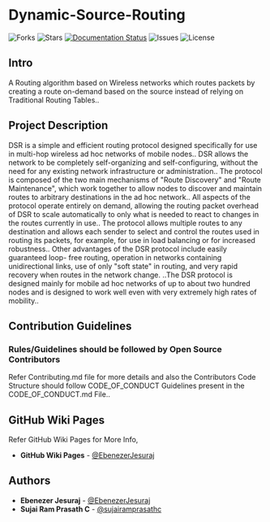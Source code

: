 # Dynamic-Source-Routing

![Forks](https://img.shields.io/github/forks/Alien-Inc/Dynamic-Source-Routing)
![Stars](https://img.shields.io/github/stars/Alien-Inc/Dynamic-Source-Routing)
[![Documentation Status](https://readthedocs.org/projects/dynamic-source-routing/badge/?version=latest)](https://dynamic-source-routing.readthedocs.io/en/latest/?badge=latest)
![Issues](https://img.shields.io/github/issues/Alien-Inc/Dynamic-Source-Routing)
![License](https://img.shields.io/github/license/Alien-Inc/Dynamic-Source-Routing)

## Intro 

A Routing algorithm based on Wireless networks which routes packets by creating a route on-demand based on the source instead of relying on Traditional Routing Tables..

## Project Description

DSR is a simple and efficient routing protocol designed specifically for use in multi-hop wireless ad hoc networks of mobile nodes.. DSR allows the network to be completely self-organizing and self-configuring, without the need for any existing network infrastructure or administration.. The protocol is composed of the two main mechanisms of "Route Discovery" and "Route Maintenance", which work together to allow nodes to discover and maintain routes to arbitrary destinations in the ad hoc network.. All aspects of the protocol operate entirely on demand, allowing the routing packet overhead of DSR to scale automatically to only what is needed to react to changes in the routes currently in use.. The protocol allows multiple routes to any destination and allows each sender to select and control the routes used in routing its packets, for example, for use in load balancing or for increased robustness.. Other advantages of the DSR protocol include easily guaranteed loop- free routing, operation in networks containing unidirectional links, use of only "soft state" in routing, and very rapid recovery when routes in the network change. ..The DSR protocol is designed mainly for mobile ad hoc networks of up to about two hundred nodes and is designed to work well even with very extremely high rates of mobility..

## Contribution Guidelines

### Rules/Guidelines should be followed by Open Source Contributors 

Refer Contributing.md file for more details and also the Contributors Code Structure should follow CODE_OF_CONDUCT Guidelines present in the CODE_OF_CONDUCT.md File..

## GitHub Wiki Pages

Refer GitHub Wiki Pages for More Info,

* **GitHub Wiki Pages** - [@EbenezerJesuraj](https://github.com/Alpha-Incorporated/Dynamic-Source-Routing/wiki)

## Authors

* **Ebenezer Jesuraj** - [@EbenezerJesuraj](https://github.com/EbenezerJesuraj)
* **Sujai Ram Prasath C** - [@sujairamprasathc](https://github.com/sujairamprasathc)

